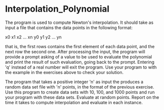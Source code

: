 # Interpolation_Polynomial

The program is used to compute Newton's interpolation. It should take as input a file that contains the data points in the following format:

x0  x1  x2  ...  xn
y0  y1  y2  ...  yn

that is, the first rows contains the first element of each data point, and the next row the second one. After processing the input, the program will provide a prompt asking of a value to be used to evaluate the polynomial and print the result of such evaluation, going back to the prompt. Entering 'q' instead of a real number will exit the program. Use your program to with the example in the exercises above to check your solution.


The program that takes a positive integer 'n' as input the produces a random data set file with 'n' points, in the format of the previous exercise. Use this program to create data sets with 10, 100, and 1000 points and run your program with these data sets. Evaluate at random points. Report on the time it takes to compute interpolation and evaluate in each instance.



